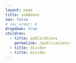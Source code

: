```yaml
---
layout: page
title: submenus
nav: false
# nav_order: 8
dropdown: true
children:
  - title: publications
    permalink: /publications/
  - title: divider
  - title: divider
---
```

